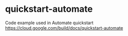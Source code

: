# quickstart-automate
Code example used in Automate quickstart
https://cloud.google.com/build/docs/quickstart-automate
